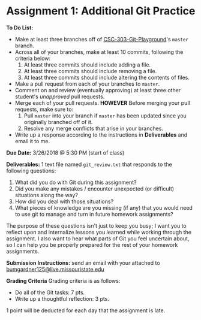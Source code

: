 # Assignment 1: Additional Git Practice

**To Do List:**

 * Make at least three branches off of [CSC-303-Git-Playground](https://github.com/SamBumgardner/CSC-303-Git-Playground)'s `master` branch.
 * Across all of your branches, make at least 10 commits, following the criteria below:
    1. At least three commits should include adding a file.
    2. At least three commits should include removing a file.
    3. At least three commits should include altering the contents of files.
 * Make a pull request from each of your branches to `master`.
 * Comment on and review (eventually approving) at least three other student's *unapproved* pull requests.
 * Merge each of your pull requests. **HOWEVER** Before merging your pull requests, make sure to:
    1. Pull `master` into your branch if `master` has been updated since you originally branched off of it.
    2. Resolve any merge conflicts that arise in your branches.
 * Write up a response according to the instructions in **Deliverables** and email it to me.

**Due Date:** 3/26/2018 @ 5:30 PM (start of class)

**Deliverables:** 1 text file named `git_review.txt` that responds to the following questions:

 1. What did you do with Git during this assignment?
 2. Did you make any mistakes / encounter unexpected (or difficult) situations along the way?
 3. How did you deal with those situations?
 4. What pieces of knowledge are you missing (if any) that you would need to use git to manage and turn in future homework assignments?

The purpose of these questions isn't just to keep you busy; I want you to reflect upon and internalize lessons you learned while working through the assignment. I also want to hear what parts of Git you feel uncertain about, so I can help you be properly prepared for the rest of your homework assignments.

**Submission Instructions:** send an email with your  attached to bumgardner125@live.missouristate.edu

**Grading Criteria**
Grading criteria is as follows:

 * Do all of the Git tasks: 7 pts.
 * Write up a thoughtful reflection: 3 pts.

1 point will be deducted for each day that the assignment is late.